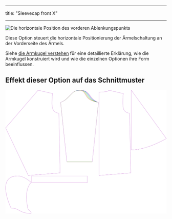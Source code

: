 - - -
title: "Sleevecap front X"
- - -

![Die horizontale Position des vorderen Ablenkungspunkts](./sleevecapfrontfactorx.svg)

Diese Option steuert die horizontale Positionierung der Ärmelschaltung an der Vorderseite des Ärmels.

<Tip>

Siehe [die Armkugel verstehen](/docs/patterns/brian/options#understanding-the-sleevecap) für eine detaillierte Erklärung, wie die Armkugel konstruiert wird und wie die einzelnen Optionen ihre Form beeinflussen.

</Tip>

## Effekt dieser Option auf das Schnittmuster

![Dieses Bild zeigt den Effekt dieser Option, indem es mehrere Varianten überlagert, die einen anderen Wert für diese Option haben](yuri_sleevecapfrontfactorx_sample.svg "Effect of this option on the pattern")
